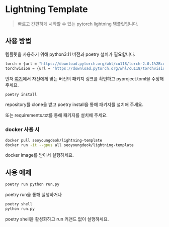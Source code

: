 # Lightning Template
> 빠르고 간편하게 시작할 수 있는 pytorch lightning 템플릿입니다.

## 사용 방법

템플릿을 사용하기 위해 python3.11 버전과 poetry 설치가 필요합니다.

```sh
torch = {url = "https://download.pytorch.org/whl/cu118/torch-2.0.1%2Bcu118-cp311-cp311-win_amd64.whl"}
torchvision = {url = "https://download.pytorch.org/whl/cu118/torchvision-0.15.2%2Bcu118-cp311-cp311-win_amd64.whl"}
```
먼저 <a href=https://download.pytorch.org/whl/torch_stable.html>여기</a>에서 자신에게 맞는 버전의 패키지 링크를 확인하고 pyproject.toml을 수정해 주세요.

```sh
poetry install
```
repository를 clone을 받고 poetry install을 통해 패키지를 설치해 주세요.

또는 requirements.txt를 통해 패키지를 설치해 주세요.

### docker 사용 시
```sh
docker pull seoyoungdeok/lightning-template
docker run -it --gpus all seoyoungdeok/lightning-template
```
docker image를 받아서 실행하세요.

## 사용 예제

```sh
poetry run python run.py
```
poetry run을 통해 실행하거나

```sh
poetry shell
python run.py
```
poetry shell을 활성화하고 run 커맨드 없이 실행하세요.
